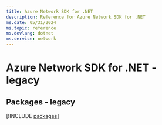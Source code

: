 ```yaml
---
title: Azure Network SDK for .NET
description: Reference for Azure Network SDK for .NET
ms.date: 05/31/2024
ms.topic: reference
ms.devlang: dotnet
ms.service: network
---
```

# Azure Network SDK for .NET - legacy
## Packages - legacy
[!INCLUDE [packages](network-index.md)]